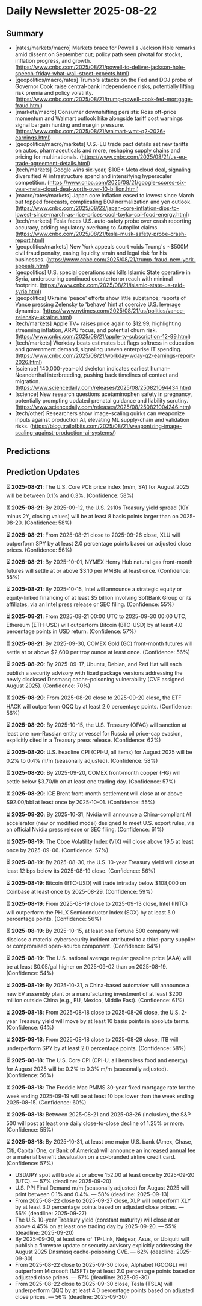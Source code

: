 # Daily Newsletter 2025-08-22

## Summary

- [rates/markets/macro] Markets brace for Powell's Jackson Hole remarks amid dissent on September cut; policy path seen pivotal for stocks, inflation progress, and growth. (https://www.cnbc.com/2025/08/21/powell-to-deliver-jackson-hole-speech-friday-what-wall-street-expects.html)
- [geopolitics/macro/rates] Trump's attacks on the Fed and DOJ probe of Governor Cook raise central-bank independence risks, potentially lifting risk premia and policy volatility. (https://www.cnbc.com/2025/08/21/trump-powell-cook-fed-mortgage-fraud.html)
- [markets/macro] Consumer downshifting persists: Ross off-price momentum and Walmart outlook hike alongside tariff cost warnings signal bargain hunting and margin pressure. (https://www.cnbc.com/2025/08/21/walmart-wmt-q2-2026-earnings.html)
- [geopolitics/macro/markets] U.S.-EU trade pact details set new tariffs on autos, pharmaceuticals and more, reshaping supply chains and pricing for multinationals. (https://www.cnbc.com/2025/08/21/us-eu-trade-agreement-details.html)
- [tech/markets] Google wins six-year, $10B+ Meta cloud deal, signaling diversified AI infrastructure spend and intensifying hyperscaler competition. (https://www.cnbc.com/2025/08/21/google-scores-six-year-meta-cloud-deal-worth-over-10-billion.html)
- [macro/rates/markets] Japan core inflation eased to lowest since March but topped forecasts, complicating BOJ normalization and yen outlook. (https://www.cnbc.com/2025/08/22/japan-core-inflation-dips-to-lowest-since-march-as-rice-prices-cool-toyko-cpi-food-energy.html)
- [tech/markets] Tesla faces U.S. auto-safety probe over crash reporting accuracy, adding regulatory overhang to Autopilot claims. (https://www.cnbc.com/2025/08/21/tesla-musk-safety-probe-crash-report.html)
- [geopolitics/markets] New York appeals court voids Trump's ~$500M civil fraud penalty, easing liquidity strain and legal risk for his businesses. (https://www.cnbc.com/2025/08/21/trump-fraud-new-york-appeals.html)
- [geopolitics] U.S. special operations raid kills Islamic State operative in Syria, underscoring continued counterterror reach with minimal footprint. (https://www.cnbc.com/2025/08/21/islamic-state-us-raid-syria.html)
- [geopolitics] Ukraine 'peace' efforts show little substance; reports of Vance pressing Zelensky to 'behave' hint at coercive U.S. leverage dynamics. (https://www.nytimes.com/2025/08/21/us/politics/vance-zelensky-ukraine.html)
- [tech/markets] Apple TV+ raises price again to $12.99, highlighting streaming inflation, ARPU focus, and potential churn risk. (https://www.cnbc.com/2025/08/21/apple-tv-subscription-12-99.html)
- [tech/markets] Workday beats estimates but flags softness in education and government demand, signaling uneven enterprise IT spending. (https://www.cnbc.com/2025/08/21/workday-wday-q2-earnings-report-2026.html)
- [science] 140,000-year-old skeleton indicates earliest human–Neanderthal interbreeding, pushing back timelines of contact and migration. (https://www.sciencedaily.com/releases/2025/08/250821094434.htm)
- [science] New research questions acetaminophen safety in pregnancy, potentially prompting updated prenatal guidance and liability scrutiny. (https://www.sciencedaily.com/releases/2025/08/250821004246.htm)
- [tech/other] Researchers show image-scaling quirks can weaponize inputs against production AI, elevating ML supply-chain and validation risks. (https://blog.trailofbits.com/2025/08/21/weaponizing-image-scaling-against-production-ai-systems/)

## Predictions


## Prediction Updates

⏳ **2025-08-21**: The U.S. Core PCE price index (m/m, SA) for August 2025 will be between 0.1% and 0.3%. (Confidence: 58%)

⏳ **2025-08-21**: By 2025-09-12, the U.S. 2s10s Treasury yield spread (10Y minus 2Y, closing values) will be at least 8 basis points larger than on 2025-08-20. (Confidence: 58%)

⏳ **2025-08-21**: From 2025-08-21 close to 2025-09-26 close, XLU will outperform SPY by at least 2.0 percentage points based on adjusted close prices. (Confidence: 56%)

⏳ **2025-08-21**: By 2025-10-01, NYMEX Henry Hub natural gas front-month futures will settle at or above $3.10 per MMBtu at least once. (Confidence: 55%)

⏳ **2025-08-21**: By 2025-10-15, Intel will announce a strategic equity or equity-linked financing of at least $5 billion involving SoftBank Group or its affiliates, via an Intel press release or SEC filing. (Confidence: 55%)

⏳ **2025-08-21**: From 2025-08-21 00:00 UTC to 2025-09-30 00:00 UTC, Ethereum (ETH-USD) will outperform Bitcoin (BTC-USD) by at least 4.0 percentage points in USD return. (Confidence: 57%)

⏳ **2025-08-21**: By 2025-09-30, COMEX Gold (GC) front-month futures will settle at or above $2,600 per troy ounce at least once. (Confidence: 56%)

⏳ **2025-08-20**: By 2025-09-17, Ubuntu, Debian, and Red Hat will each publish a security advisory with fixed package versions addressing the newly disclosed Dnsmasq cache-poisoning vulnerability (CVE assigned August 2025). (Confidence: 70%)

⏳ **2025-08-20**: From 2025-08-20 close to 2025-09-20 close, the ETF HACK will outperform QQQ by at least 2.0 percentage points. (Confidence: 56%)

⏳ **2025-08-20**: By 2025-10-15, the U.S. Treasury (OFAC) will sanction at least one non-Russian entity or vessel for Russia oil price-cap evasion, explicitly cited in a Treasury press release. (Confidence: 62%)

⏳ **2025-08-20**: U.S. headline CPI (CPI-U, all items) for August 2025 will be 0.2% to 0.4% m/m (seasonally adjusted). (Confidence: 58%)

⏳ **2025-08-20**: By 2025-09-20, COMEX front-month copper (HG) will settle below $3.70/lb on at least one trading day. (Confidence: 57%)

⏳ **2025-08-20**: ICE Brent front-month settlement will close at or above $92.00/bbl at least once by 2025-10-01. (Confidence: 55%)

⏳ **2025-08-20**: By 2025-10-31, Nvidia will announce a China-compliant AI accelerator (new or modified model) designed to meet U.S. export rules, via an official Nvidia press release or SEC filing. (Confidence: 61%)

⏳ **2025-08-19**: The Cboe Volatility Index (VIX) will close above 19.5 at least once by 2025-09-06. (Confidence: 57%)

⏳ **2025-08-19**: By 2025-08-30, the U.S. 10-year Treasury yield will close at least 12 bps below its 2025-08-19 close. (Confidence: 56%)

⏳ **2025-08-19**: Bitcoin (BTC-USD) will trade intraday below $108,000 on Coinbase at least once by 2025-08-29. (Confidence: 59%)

⏳ **2025-08-19**: From 2025-08-19 close to 2025-09-13 close, Intel (INTC) will outperform the PHLX Semiconductor Index (SOX) by at least 5.0 percentage points. (Confidence: 56%)

⏳ **2025-08-19**: By 2025-10-15, at least one Fortune 500 company will disclose a material cybersecurity incident attributed to a third-party supplier or compromised open-source component. (Confidence: 64%)

⏳ **2025-08-19**: The U.S. national average regular gasoline price (AAA) will be at least $0.05/gal higher on 2025-09-02 than on 2025-08-19. (Confidence: 54%)

⏳ **2025-08-19**: By 2025-10-31, a China-based automaker will announce a new EV assembly plant or a manufacturing investment of at least $200 million outside China (e.g., EU, Mexico, Middle East). (Confidence: 61%)

⏳ **2025-08-18**: From 2025-08-18 close to 2025-08-26 close, the U.S. 2-year Treasury yield will move by at least 10 basis points in absolute terms. (Confidence: 64%)

⏳ **2025-08-18**: From 2025-08-18 close to 2025-08-29 close, ITB will underperform SPY by at least 2.0 percentage points. (Confidence: 58%)

⏳ **2025-08-18**: The U.S. Core CPI (CPI-U, all items less food and energy) for August 2025 will be 0.2% to 0.3% m/m (seasonally adjusted). (Confidence: 56%)

⏳ **2025-08-18**: The Freddie Mac PMMS 30-year fixed mortgage rate for the week ending 2025-09-19 will be at least 10 bps lower than the week ending 2025-08-15. (Confidence: 60%)

⏳ **2025-08-18**: Between 2025-08-21 and 2025-08-26 (inclusive), the S&P 500 will post at least one daily close-to-close decline of 1.25% or more. (Confidence: 55%)

⏳ **2025-08-18**: By 2025-10-31, at least one major U.S. bank (Amex, Chase, Citi, Capital One, or Bank of America) will announce an increased annual fee or a material benefit devaluation on a co-branded airline credit card. (Confidence: 57%)

- USD/JPY spot will trade at or above 152.00 at least once by 2025-09-20 (UTC). — 57% (deadline: 2025-09-20)
- U.S. PPI Final Demand m/m (seasonally adjusted) for August 2025 will print between 0.1% and 0.4%. — 58% (deadline: 2025-09-13)
- From 2025-08-22 close to 2025-09-27 close, XLP will outperform XLY by at least 3.0 percentage points based on adjusted close prices. — 56% (deadline: 2025-09-27)
- The U.S. 10-year Treasury yield (constant maturity) will close at or above 4.45% on at least one trading day by 2025-09-20. — 55% (deadline: 2025-09-20)
- By 2025-09-30, at least one of TP-Link, Netgear, Asus, or Ubiquiti will publish a firmware update or security advisory explicitly addressing the August 2025 Dnsmasq cache-poisoning CVE. — 62% (deadline: 2025-09-30)
- From 2025-08-22 close to 2025-09-30 close, Alphabet (GOOGL) will outperform Microsoft (MSFT) by at least 2.0 percentage points based on adjusted close prices. — 57% (deadline: 2025-09-30)
- From 2025-08-22 close to 2025-09-30 close, Tesla (TSLA) will underperform QQQ by at least 4.0 percentage points based on adjusted close prices. — 56% (deadline: 2025-09-30)
